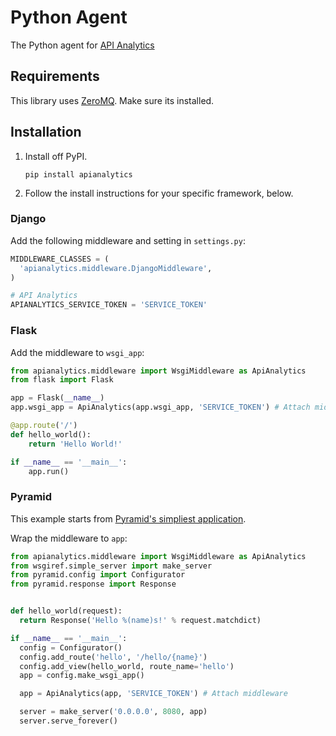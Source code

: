 Python Agent
============

The Python agent for [API Analytics](https://apianalytics.com)


Requirements
------------

This library uses [ZeroMQ](http://zeromq.org/intro:get-the-software). Make sure its installed.


Installation
------------

1. Install off PyPI.

    ```shell
    pip install apianalytics
    ```

2. Follow the install instructions for your specific framework, below.


### Django

Add the following middleware and setting in `settings.py`:

```python
MIDDLEWARE_CLASSES = (
  'apianalytics.middleware.DjangoMiddleware',
)

# API Analytics
APIANALYTICS_SERVICE_TOKEN = 'SERVICE_TOKEN'
```

### Flask

Add the middleware to `wsgi_app`:

```python
from apianalytics.middleware import WsgiMiddleware as ApiAnalytics
from flask import Flask

app = Flask(__name__)
app.wsgi_app = ApiAnalytics(app.wsgi_app, 'SERVICE_TOKEN') # Attach middleware

@app.route('/')
def hello_world():
    return 'Hello World!'

if __name__ == '__main__':
    app.run()
```

### Pyramid

This example starts from [Pyramid's simpliest application](http://docs.pylonsproject.org/docs/pyramid/en/latest/index.html).

Wrap the middleware to `app`:

```python
from apianalytics.middleware import WsgiMiddleware as ApiAnalytics
from wsgiref.simple_server import make_server
from pyramid.config import Configurator
from pyramid.response import Response


def hello_world(request):
  return Response('Hello %(name)s!' % request.matchdict)

if __name__ == '__main__':
  config = Configurator()
  config.add_route('hello', '/hello/{name}')
  config.add_view(hello_world, route_name='hello')
  app = config.make_wsgi_app()

  app = ApiAnalytics(app, 'SERVICE_TOKEN') # Attach middleware

  server = make_server('0.0.0.0', 8080, app)
  server.serve_forever()
```
